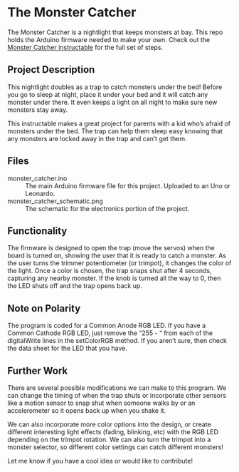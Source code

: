 # The Monster Catcher

The Monster Catcher is a nightlight that keeps monsters at bay. This repo holds the Arduino firmware needed to make your own. Check out the [Monster Catcher instructable](https://www.google.com "Instructable") for the full set of steps.

## Project Description

This nightlight doubles as a trap to catch monsters under the bed! Before you go to sleep at night, place it under your bed and it will catch any monster under there. It even keeps a light on all night to make sure new monsters stay away.

This instructable makes a great project for parents with a kid who’s afraid of monsters under the bed. The trap can help them sleep easy knowing that any monsters are locked away in the trap and can’t get them.

## Files
<dl>
  <dt>monster_catcher.ino</dt>
  <dd>The main Arduino firmware file for this project. Uploaded to an Uno or Leonardo.</dd>
  
  <dt>monster_catcher_schematic.png</dt>
  <dd>The schematic for the electronics portion of the project.</dd>
</dl>

## Functionality
The firmware is designed to open the trap (move the servos) when the board is turned on, showing the user that it is ready to catch a monster. As the user turns the trimmer potentiometer (or trimpot), it changes the color of the light. Once a color is chosen, the trap snaps shut after 4 seconds, capturing any nearby monster. If the knob is turned all the way to 0, then the LED shuts off and the trap opens back up.

## Note on Polarity
The program is coded for a Common Anode RGB LED. If you have a Common Cathode RGB LED, just remove the “255 - “ from each of the digitalWrite lines in the setColorRGB method. If you aren’t sure, then check the data sheet for the LED that you have.

## Further Work
There are several possible modifications we can make to this program. We can change the timing of when the trap shuts or incorporate other sensors like a motion sensor to snap shut when someone walks by or an accelerometer so it opens back up when you shake it.

We can also incorporate more color options into the design, or create different interesting light effects (fading, blinking, etc) with the RGB LED depending on the trimpot rotation. We can also turn the trimpot into a monster selector, so different color settings can catch different monsters! 

Let me know if you have a cool idea or would like to contribute!
